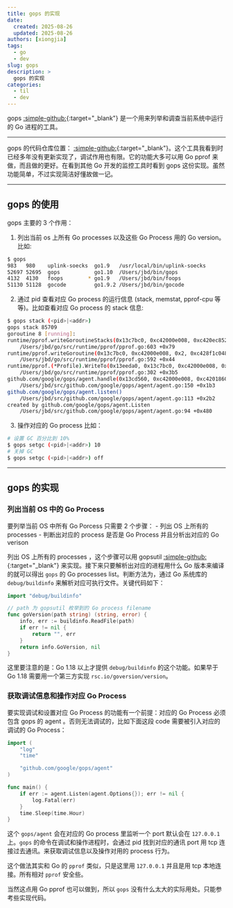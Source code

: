 ```yaml
---
title: gops 的实现
date:
  created: 2025-08-26
  updated: 2025-08-26
authors: [xiongjia]
tags:
  - go
  - dev
slug: gops
description: >
  gops 的实现
categories:
  - til
  - dev
---
```


gops [:simple-github:](https://github.com/google/gops){:target="\_blank"} 是一个用来列举和调查当前系统中运行的 Go 进程的工具。   
<!-- more -->

--- 

gops 的代码仓库位置： [:simple-github:](https://github.com/google/gops){:target="\_blank"}。这个工具我看到时已经多年没有更新实现了，调试作用也有限。它的功能大多可以用 Go pprof 来做，而且做的更好。在看到其他 Go 开发的监控工具时看到 gops 这份实现。虽然功能简单，不过实现简洁好懂故做一记。

---

## gops 的使用

gops 主要的 3 个作用：

1. 列出当前 os 上所有 Go processes 以及这些 Go Process 用的 Go version。比如:
```bash
$ gops
983   980    uplink-soecks  go1.9   /usr/local/bin/uplink-soecks
52697 52695  gops           go1.10  /Users/jbd/bin/gops
4132  4130   foops        * go1.9   /Users/jbd/bin/foops
51130 51128  gocode         go1.9.2 /Users/jbd/bin/gocode
```
2. 通过 pid 查看对应 Go process 的运行信息 (stack, memstat, pprof-cpu 等等)。比如查看对应 Go process 的 stack 信息:
```bash
$ gops stack (<pid>|<addr>)
gops stack 85709
goroutine 8 [running]:
runtime/pprof.writeGoroutineStacks(0x13c7bc0, 0xc42000e008, 0xc420ec8520, 0xc420ec8520)
	/Users/jbd/go/src/runtime/pprof/pprof.go:603 +0x79
runtime/pprof.writeGoroutine(0x13c7bc0, 0xc42000e008, 0x2, 0xc428f1c048, 0xc420ec8608)
	/Users/jbd/go/src/runtime/pprof/pprof.go:592 +0x44
runtime/pprof.(*Profile).WriteTo(0x13eeda0, 0x13c7bc0, 0xc42000e008, 0x2, 0xc42000e008, 0x0)
	/Users/jbd/go/src/runtime/pprof/pprof.go:302 +0x3b5
github.com/google/gops/agent.handle(0x13cd560, 0xc42000e008, 0xc420186000, 0x1, 0x1, 0x0, 0x0)
	/Users/jbd/src/github.com/google/gops/agent/agent.go:150 +0x1b3
github.com/google/gops/agent.listen()
	/Users/jbd/src/github.com/google/gops/agent/agent.go:113 +0x2b2
created by github.com/google/gops/agent.Listen
	/Users/jbd/src/github.com/google/gops/agent/agent.go:94 +0x480
```
3. 操作对应的 Go process 比如：
```bash
# 设置 GC 百分比到 10%
$ gops setgc (<pid>|<addr>) 10
# 关掉 GC
$ gops setgc (<pid>|<addr>) off
```

--- 

## gops 的实现

### 列出当前 OS 中的 Go Process
要列举当前 OS 中所有 Go Porcess 只需要 2 个步骤：
    - 列出 OS 上所有的 processes 
    - 判断出对应的 process 是否是 Go Process 并且分析出对应的 Go verison    

列出 OS 上所有的 processes ，这个步骤可以用 gopsutil [:simple-github:](https://github.com/shirou/gopsutil){:target="\_blank"} 来实现。接下来只要解析出对应的进程用什么 Go 版本来编译的就可以得出 `gops` 的 Go processes list。判断方法为，通过 Go 系统库的 `debug/buildinfo` 来解析对应可执行文件。关键代码如下：

```go
import "debug/buildinfo"

// path 为 gopsutil 枚举到的 Go process filename
func goVersion(path string) (string, error) {
	info, err := buildinfo.ReadFile(path)
	if err != nil {
		return "", err
	}
	return info.GoVersion, nil
}
```

这里要注意的是：Go 1.18 以上才提供 `debug/buildinfo` 的这个功能。如果早于 Go 1.18 需要用一个第三方实现 `rsc.io/goversion/version`。

### 获取调试信息和操作对应 Go Process

要实现调试和设置对应 Go Process 的功能有一个前提：对应的 Go Process 必须包含 gops 的 agent 。否则无法调试的，比如下面这段 code 需要被引入对应的调试的 Go Process： 

```go
import (
	"log"
	"time"

	"github.com/google/gops/agent"
)

func main() {
	if err := agent.Listen(agent.Options{}); err != nil {
		log.Fatal(err)
	}
	time.Sleep(time.Hour)
}
```

这个 `gops/agent` 会在对应的 Go process 里监听一个 port 默认会在 `127.0.0.1` 上。`gops` 的命令在调试和操作进程时，会通过 pid 找到对应的通讯 port 用 tcp 连接过去通讯。来获取调试信息以及操作对用的 process 行为。

这个做法其实和 Go 的 `pprof` 类似，只是这里用 `127.0.0.1` 并且是用 tcp 本地连接。所有相对 `pprof` 安全些。

当然这点用 Go pprof 也可以做到，所以 `gops` 没有什么太大的实际用处。只能参考些实现代码。
